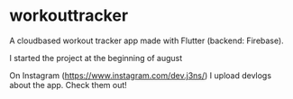 # workouttracker

A cloudbased workout tracker app made with Flutter (backend: Firebase). 

I started the project at the beginning of august

On Instagram (https://www.instagram.com/dev.j3ns/) I upload devlogs about the app. Check them out!
